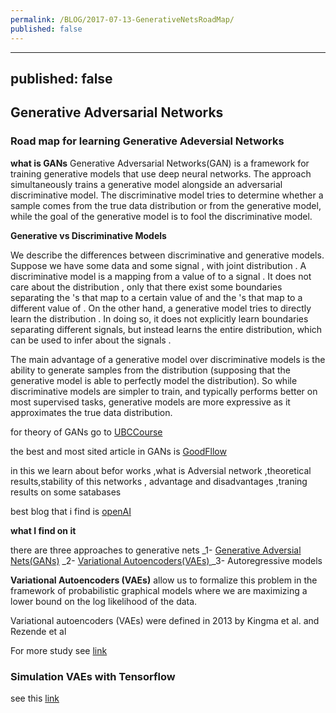 ```yaml
---
permalink: /BLOG/2017-07-13-GenerativeNetsRoadMap/
published: false
---
```

---
published: false
---
## Generative Adversarial Networks

### Road map for learning Generative Adeversial Networks

**what is GANs**
Generative Adversarial Networks(GAN) is a framework for training generative models that use deep neural networks. The approach simultaneously trains a generative model alongside an adversarial discriminative model. The discriminative model tries to determine whether a sample comes from the true data distribution or from the generative model, while the goal of the generative model is to fool the discriminative model.

**Generative vs Discriminative Models**

We describe the differences between discriminative and generative models. Suppose we have some data and some signal , with joint distribution . A discriminative model is a mapping from a value of to a signal . It does not care about the distribution , only that there exist some boundaries separating the 's that map to a certain value of and the 's that map to a different value of . On the other hand, a generative model tries to directly learn the distribution . In doing so, it does not explicitly learn boundaries separating different signals, but instead learns the entire distribution, which can be used to infer about the signals .

The main advantage of a generative model over discriminative models is the ability to generate samples from the distribution (supposing that the generative model is able to perfectly model the distribution). So while discriminative models are simpler to train, and typically performs better on most supervised tasks, generative models are more expressive as it approximates the true data distribution.




for theory of GANs go to [UBCCourse](http://wiki.ubc.ca/Course:CPSC522/Generative_Adversarial_Networks)


the best and most sited article in GANs is [GoodFllow](https://arxiv.org/abs/1406.2661)


in this we learn about befor works ,what is Adversial network ,theoretical results,stability of this networks ,
advantage and disadvantages ,traning results on some satabases


best blog that i find is [openAI](https://blog.openai.com/generative-models/)

**what I find on it**

there are three approaches to generative nets
	_1- [Generative Adversial Nets(GANs)](https://arxiv.org/abs/1406.2661)
    _2- [Variational Autoencoders(VAEs) ](https://arxiv.org/abs/1312.6114)
    _3- Autoregressive models


**Variational Autoencoders (VAEs)**
allow us to formalize this problem in the framework of probabilistic graphical models where we are maximizing a lower bound on the log likelihood of the data.

Variational autoencoders (VAEs) were defined in 2013 by Kingma et al. and Rezende et al



For more study see [link](https://jaan.io/what-is-variational-autoencoder-vae-tutorial/)

### Simulation VAEs with Tensorflow
see this [link](https://jmetzen.github.io/2015-11-27/vae.html)
